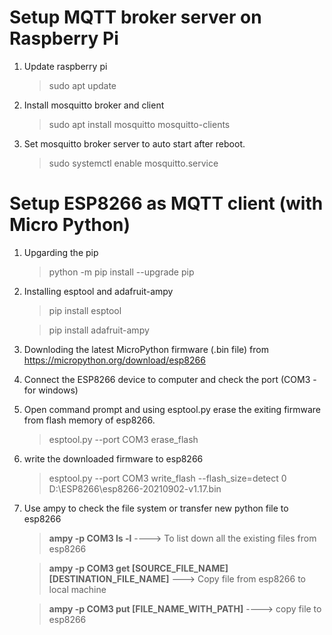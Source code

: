 # Setup MQTT broker server on Raspberry Pi
1. Update raspberry pi

	> sudo apt update

3. Install mosquitto broker and client

	> sudo apt install mosquitto mosquitto-clients

5. Set mosquitto broker server to auto start after reboot.

	> sudo systemctl enable mosquitto.service


# Setup ESP8266 as MQTT client (with Micro Python)
1. Upgarding the pip
	
	> python -m pip install --upgrade pip
	
2. Installing esptool and adafruit-ampy

	> pip install esptool
	
	> pip install adafruit-ampy
	
3. Downloding the latest MicroPython firmware (.bin file) from https://micropython.org/download/esp8266

4. Connect the ESP8266 device to computer and check the port (COM3 - for windows)

5. Open command prompt and using esptool.py erase the exiting firmware from flash memory of esp8266.

	> esptool.py --port COM3 erase_flash
	
6. write the downloaded firmware to esp8266

	> esptool.py --port COM3 write_flash --flash_size=detect 0 D:\ESP8266\esp8266-20210902-v1.17.bin
	
7. Use ampy to check the file system or transfer new python file to esp8266
	
	> **ampy -p COM3 ls -l** ---->  To list down all the existing files from esp8266
	
	> **ampy -p COM3 get [SOURCE_FILE_NAME] [DESTINATION_FILE_NAME]** ---> Copy file from esp8266 to local machine
	
	> **ampy -p COM3 put [FILE_NAME_WITH_PATH]** ----> copy file to esp8266
	
